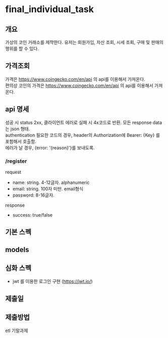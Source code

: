 # final_individual_task

## 개요

가상의 코인 거래소를 제쟉한다. 유저는 회원가입, 자산 조회, 시세 조회, 구매 및 판매의 행위를 할 수 있다.  

## 가격조회

가격은 https://www.coingecko.com/en/api 의 api를 이용해서 가져온다.  
편의상 코인의 
가격은 https://www.coingecko.com/en/api 의 api를 이용해서 가져온다.

## api 명세

성공 시 status 2xx, 클라이언트 에러로 실패 시 4x코드로 반환. 
모든 response data는 json 형태.  
authentication 필요한 코드의 경우, header의 Authorization에 Bearer: {Key} 를 포함해서 호출함.  
에러가 날 경우, {error: '{reason}'}를 보내도록.


### /register

request


- name: string. 4-12글자. alphanumeric
- email: string. 100자 미만. email형식
- password: 8-16글자.


response
- success: true/false


## 기본 스펙



## models

## 심화 스펙

* jwt 를 이용한 로그인 구현 (https://jwt.io/)

## 제출일


## 제출방법

etl 기말과제 
